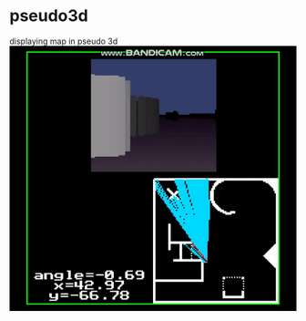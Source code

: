 # pseudo3d
displaying map in pseudo 3d 
 ![alt-tdddxt](https://github.com/nanomikhail/pseudo3d/blob/master/ezgif.com-video-to-gif.gif)

